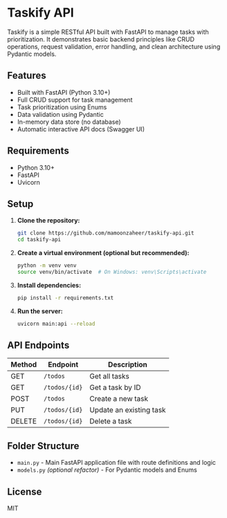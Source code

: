 # Taskify API

Taskify is a simple RESTful API built with FastAPI to manage tasks with prioritization. It demonstrates basic backend principles like CRUD operations, request validation, error handling, and clean architecture using Pydantic models.

## Features

- Built with FastAPI (Python 3.10+)
- Full CRUD support for task management
- Task prioritization using Enums
- Data validation using Pydantic
- In-memory data store (no database)
- Automatic interactive API docs (Swagger UI)

## Requirements

- Python 3.10+
- FastAPI
- Uvicorn

## Setup

1. **Clone the repository:**
   ```bash
   git clone https://github.com/mamoonzaheer/taskify-api.git
   cd taskify-api
   ```

2. **Create a virtual environment (optional but recommended):**
   ```bash
   python -m venv venv
   source venv/bin/activate  # On Windows: venv\Scripts\activate
   ```

3. **Install dependencies:**
   ```bash
   pip install -r requirements.txt
   ```

4. **Run the server:**
   ```bash
   uvicorn main:api --reload
   ```

## API Endpoints

| Method | Endpoint       | Description               |
|--------|----------------|---------------------------|
| GET    | `/todos`       | Get all tasks             |
| GET    | `/todos/{id}`  | Get a task by ID          |
| POST   | `/todos`       | Create a new task         |
| PUT    | `/todos/{id}`  | Update an existing task   |
| DELETE | `/todos/{id}`  | Delete a task             |

## Folder Structure

- `main.py` - Main FastAPI application file with route definitions and logic
- `models.py` *(optional refactor)* - For Pydantic models and Enums

## License

MIT
